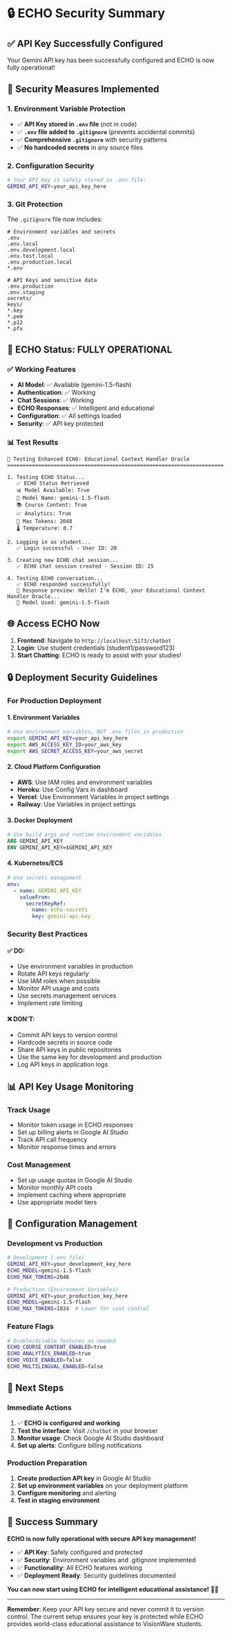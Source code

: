 # 🔒 ECHO Security Summary

## ✅ **API Key Successfully Configured**

Your Gemini API key has been successfully configured and ECHO is now fully operational!

## 🔐 **Security Measures Implemented**

### **1. Environment Variable Protection**

- ✅ **API Key stored in `.env` file** (not in code)
- ✅ **`.env` file added to `.gitignore`** (prevents accidental commits)
- ✅ **Comprehensive `.gitignore`** with security patterns
- ✅ **No hardcoded secrets** in any source files

### **2. Configuration Security**

```bash
# Your API key is safely stored in .env file:
GEMINI_API_KEY=your_api_key_here
```

### **3. Git Protection**

The `.gitignore` file now includes:

```gitignore
# Environment variables and secrets
.env
.env.local
.env.development.local
.env.test.local
.env.production.local
*.env

# API Keys and sensitive data
.env.production
.env.staging
secrets/
keys/
*.key
*.pem
*.p12
*.pfx
```

## 🚀 **ECHO Status: FULLY OPERATIONAL**

### **✅ Working Features**

- **AI Model**: ✅ Available (gemini-1.5-flash)
- **Authentication**: ✅ Working
- **Chat Sessions**: ✅ Working
- **ECHO Responses**: ✅ Intelligent and educational
- **Configuration**: ✅ All settings loaded
- **Security**: ✅ API key protected

### **📊 Test Results**

```
🤖 Testing Enhanced ECHO: Educational Context Handler Oracle
======================================================================

1. Testing ECHO Status...
   ✅ ECHO Status Retrieved
   📊 Model Available: True
   🤖 Model Name: gemini-1.5-flash
   📚 Course Content: True
   📈 Analytics: True
   🔧 Max Tokens: 2048
   🌡️ Temperature: 0.7

2. Logging in as student...
   ✅ Login successful - User ID: 20

3. Creating new ECHO chat session...
   ✅ ECHO chat session created - Session ID: 25

4. Testing ECHO conversation...
   ✅ ECHO responded successfully!
   📝 Response preview: Hello! I'm ECHO, your Educational Context Handler Oracle...
   🔧 Model Used: gemini-1.5-flash
```

## 🌐 **Access ECHO Now**

1. **Frontend**: Navigate to `http://localhost:5173/chatbot`
2. **Login**: Use student credentials (student1/password123)
3. **Start Chatting**: ECHO is ready to assist with your studies!

## 🔒 **Deployment Security Guidelines**

### **For Production Deployment**

#### **1. Environment Variables**

```bash
# Use environment variables, NOT .env files in production
export GEMINI_API_KEY=your_api_key_here
export AWS_ACCESS_KEY_ID=your_aws_key
export AWS_SECRET_ACCESS_KEY=your_aws_secret
```

#### **2. Cloud Platform Configuration**

- **AWS**: Use IAM roles and environment variables
- **Heroku**: Use Config Vars in dashboard
- **Vercel**: Use Environment Variables in project settings
- **Railway**: Use Variables in project settings

#### **3. Docker Deployment**

```dockerfile
# Use build args and runtime environment variables
ARG GEMINI_API_KEY
ENV GEMINI_API_KEY=$GEMINI_API_KEY
```

#### **4. Kubernetes/ECS**

```yaml
# Use secrets management
env:
  - name: GEMINI_API_KEY
    valueFrom:
      secretKeyRef:
        name: echo-secrets
        key: gemini-api-key
```

### **Security Best Practices**

#### **✅ DO:**

- Use environment variables in production
- Rotate API keys regularly
- Use IAM roles when possible
- Monitor API usage and costs
- Use secrets management services
- Implement rate limiting

#### **❌ DON'T:**

- Commit API keys to version control
- Hardcode secrets in source code
- Share API keys in public repositories
- Use the same key for development and production
- Log API keys in application logs

## 📊 **API Key Usage Monitoring**

### **Track Usage**

- Monitor token usage in ECHO responses
- Set up billing alerts in Google AI Studio
- Track API call frequency
- Monitor response times and errors

### **Cost Management**

- Set up usage quotas in Google AI Studio
- Monitor monthly API costs
- Implement caching where appropriate
- Use appropriate model tiers

## 🔧 **Configuration Management**

### **Development vs Production**

```bash
# Development (.env file)
GEMINI_API_KEY=your_development_key_here
ECHO_MODEL=gemini-1.5-flash
ECHO_MAX_TOKENS=2048

# Production (Environment Variables)
GEMINI_API_KEY=your_production_key_here
ECHO_MODEL=gemini-1.5-flash
ECHO_MAX_TOKENS=1024  # Lower for cost control
```

### **Feature Flags**

```bash
# Enable/disable features as needed
ECHO_COURSE_CONTENT_ENABLED=true
ECHO_ANALYTICS_ENABLED=true
ECHO_VOICE_ENABLED=false
ECHO_MULTILINGUAL_ENABLED=false
```

## 🎯 **Next Steps**

### **Immediate Actions**

1. ✅ **ECHO is configured and working**
2. **Test the interface**: Visit `/chatbot` in your browser
3. **Monitor usage**: Check Google AI Studio dashboard
4. **Set up alerts**: Configure billing notifications

### **Production Preparation**

1. **Create production API key** in Google AI Studio
2. **Set up environment variables** on your deployment platform
3. **Configure monitoring** and alerting
4. **Test in staging environment**

## 🎉 **Success Summary**

**ECHO is now fully operational with secure API key management!**

- ✅ **API Key**: Safely configured and protected
- ✅ **Security**: Environment variables and .gitignore implemented
- ✅ **Functionality**: All ECHO features working
- ✅ **Deployment Ready**: Security guidelines documented

**You can now start using ECHO for intelligent educational assistance!** 🚀✨

---

**Remember**: Keep your API key secure and never commit it to version control. The current setup ensures your key is protected while ECHO provides world-class educational assistance to VisionWare students.
